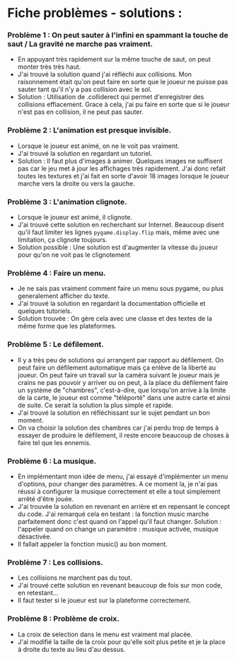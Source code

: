 # Fiche problèmes - solutions :

### Problème 1 : On peut sauter à l'infini en spammant la touche de saut / La gravité ne marche pas vraiment. 
- En appuyant très rapidement sur la même touche de saut, on peut monter très très haut. 
- J'ai trouvé la solution quand j'ai réfléchi aux collisions. Mon raisonnement était qu'on peut faire en sorte que le joueur ne puisse pas sauter tant qu'il n'y a pas collision avec le sol. 
- Solution : Utilisation de .colliderect qui permet d'enregistrer des collisions effiacement. Grace à cela, j'ai pu faire en sorte que si le joueur n'est pas en collision, il ne peut pas sauter. 

### Problème 2 : L'animation est presque invisible.
- Lorsque le joueur est animé, on ne le voit pas vraiment. 
- J'ai trouvé la solution en regardant un tutoriel.
- Solution : Il faut plus d'images à animer. Quelques images ne suffisent pas car le jeu met à jour les affichages très rapidement. J'ai donc refait toutes les textures et j'ai fait en sorte d'avoir 18 images lorsque le joueur marche vers la droite ou vers la gauche. 

### Problème 3 : L'animation clignote. 
- Lorsque le joueur est animé, il clignote. 
- J'ai trouvé cette solution en recherchant sur Internet. Beaucoup disent qu'il faut limiter les lignes `pygame.display.flip` mais, même avec une limitation, ça clignote toujours. 
- Solution possible : Une solution est d'augmenter la vitesse du joueur pour qu'on ne voit pas le clignotement 

### Problème 4 : Faire un menu.
- Je ne sais pas vraiment comment faire un menu sous pygame, ou plus generalement afficher du texte. 
- J'ai trouvé la solution en regardant la documentation officielle et quelques tutoriels. 
- Solution trouvée : On gère cela avec une classe et des textes de la même forme que les plateformes.

### Problème 5 : Le défilement.
- Il y a très peu de solutions qui arrangent par rapport au défilement. On peut faire un défilement automatique mais ça enlève de la liberté au joueur. On peut faire un travail sur la caméra suivant le joueur mais je crains ne pas pouvoir y arriver ou on peut, à la place du défilement faire un système de "chambres", c'est-à-dire, que lorsqu'on arrive à la limite de la carte, le joueur est comme "téléporté" dans une autre carte et ainsi de suite. Ce serait la solution la plus simple et rapide.
- J'ai trouvé la solution en réfléchissant sur le sujet pendant un bon moment.
- On va choisir la solution des chambres car j'ai perdu trop de temps à essayer de produire le défilement, il reste encore beaucoup de choses à faire tel que les ennemis.  

### Problème 6 : La musique.
- En implémentant mon idée de menu, j'ai essayé d'implémenter un menu d'options, pour changer des paramètres. A ce moment la, je n'ai pas réussi à configurer la musique correctement et elle a tout simplement arrêté d'être jouée.
- J'ai trouvée la solution en revenant en arrière et en repensant le concept du code. J'ai remarqué cela en testant : la fonction music marche parfaitement donc c'est quand on l'appel qu'il faut changer. Solution : l'appeler quand on change un paramètre : musique activée, musique désactivée. 
- Il fallait appeler la fonction music() au bon moment. 

### Problème 7 : Les collisions.
- Les collisions ne marchent pas du tout. 
- J'ai trouvé cette solution en revenant beaucoup de fois sur mon code, en retestant...
- Il faut tester si le joueur est sur la plateforme correctement. 

### Problème 8 : Problème de croix.
- La croix de selection dans le menu est vraiment mal placée.
- J'ai modifié la taille de la croix pour qu'elle soit plus petite et je la place à droite du texte au lieu d'au dessus. 